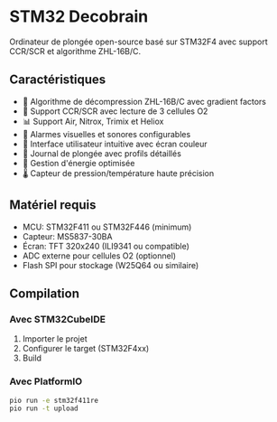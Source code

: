 # STM32 Decobrain

Ordinateur de plongée open-source basé sur STM32F4 avec support CCR/SCR et algorithme ZHL-16B/C.

## Caractéristiques

- 🌊 Algorithme de décompression ZHL-16B/C avec gradient factors
- 🔄 Support CCR/SCR avec lecture de 3 cellules O2
- 📊 Support Air, Nitrox, Trimix et Heliox
- 🚨 Alarmes visuelles et sonores configurables
- 📱 Interface utilisateur intuitive avec écran couleur
- 💾 Journal de plongée avec profils détaillés
- 🔋 Gestion d'énergie optimisée
- 🌡️ Capteur de pression/température haute précision

## Matériel requis

- MCU: STM32F411 ou STM32F446 (minimum)
- Capteur: MS5837-30BA
- Écran: TFT 320x240 (ILI9341 ou compatible)
- ADC externe pour cellules O2 (optionnel)
- Flash SPI pour stockage (W25Q64 ou similaire)

## Compilation

### Avec STM32CubeIDE
1. Importer le projet
2. Configurer le target (STM32F4xx)
3. Build

### Avec PlatformIO
```bash
pio run -e stm32f411re
pio run -t upload